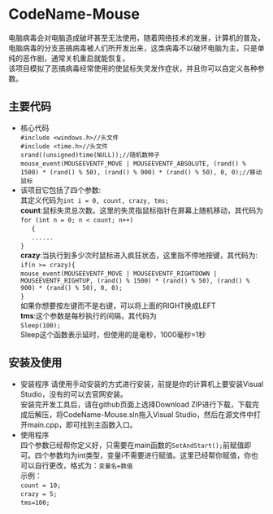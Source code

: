 # CodeName-Mouse
电脑病毒会对电脑造成破坏甚至无法使用，随着网络技术的发展，计算机的普及，电脑病毒的分支恶搞病毒被人们所开发出来，这类病毒不以破坏电脑为主，只是单纯的恶作剧，通常关机重启就能恢复。  
该项目模拟了恶搞病毒经常使用的使鼠标失灵发作症状，并且你可以自定义各种参数。  
## 主要代码
* 核心代码  
`#include <windows.h>//头文件`  
`#include <time.h>//头文件`         
`srand((unsigned)time(NULL));//随机数种子`  
`mouse_event(MOUSEEVENTF_MOVE | MOUSEEVENTF_ABSOLUTE, (rand() % 1500) * (rand() % 50), (rand() % 900) * (rand() % 50), 0, 0);//移动鼠标`  
* 该项目它包括了四个参数:  
其定义代码为`int i = 0, count, crazy, tms;`  
**count**:鼠标失灵总次数。这里的失灵指鼠标指针在屏幕上随机移动，其代码为  
`for (int n = 0; n < count; n++)`  
`	{`  
`   ......`  
`}`  
**crazy**:当执行到多少次时鼠标进入疯狂状态，这里指不停地按键，其代码为:  
`if(n >= crazy){`  
`mouse_event(MOUSEEVENTF_MOVE | MOUSEEVENTF_RIGHTDOWN | MOUSEEVENTF_RIGHTUP, (rand() % 1500) * (rand() % 50), (rand() % 900) * (rand() % 50), 0, 0);`  
`}`  
如果你想要按左键而不是右键，可以将上面的RIGHT换成LEFT  
**tms**:这个参数是每秒执行的间隔，其代码为  
`Sleep(100);`  
Sleep这个函数表示延时，但使用的是毫秒，1000毫秒=1秒  
## 安装及使用  
* 安装程序
请使用手动安装的方式进行安装，前提是你的计算机上要安装Visual Studio，没有的可以去官网安装。  
安装完开发工具后，请在github页面上选择Download ZIP进行下载，下载完成后解压，将CodeName-Mouse.sln拖入Visual Studio，然后在源文件中打开main.cpp，即可找到主函数入口。  
* 使用程序  
四个参数已经帮你定义好，只需要在main函数的`SetAndStart();`前赋值即可。四个参数均为int类型，变量i不需要进行赋值。这里已经帮你赋值，你也可以自行更改，格式为：`变量名=数值`  
示例：  
`count = 10;`  
`crazy = 5;`  
`tms=100;`  

